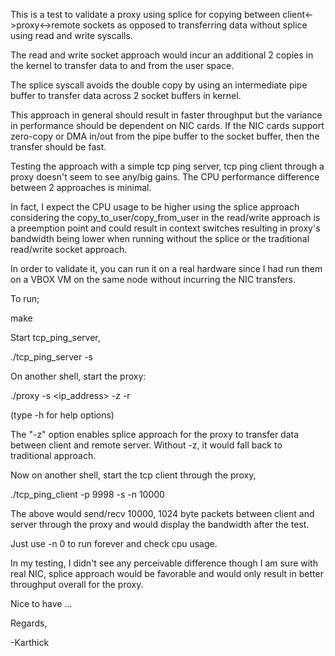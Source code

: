 This is a test to validate a proxy using splice for copying between client<->proxy<->remote sockets as opposed to
transferring data without splice using read and write syscalls.

The read and write socket approach would incur an additional 2 copies in the kernel to transfer data to and from the user space.

The splice syscall avoids the double copy by using an intermediate pipe buffer to transfer data across 2 socket buffers in kernel.

This approach in general should result in faster throughput but the variance in performance should be dependent on NIC cards.
If the NIC cards support zero-copy or DMA in/out from the pipe buffer to the socket buffer, then the transfer should be fast.

Testing the approach with a simple tcp ping server, tcp ping client through a proxy doesn't seem to see any/big gains.
The CPU performance difference between 2 approaches is minimal.

In fact, I expect the CPU usage to be higher using the splice approach considering the copy_to_user/copy_from_user in the read/write approach is a preemption point and could result in context switches resulting in proxy's bandwidth being lower when running without the splice or the traditional read/write socket approach.

In order to validate it, you can run it on a real hardware since I had run them on a VBOX VM on the same node without incurring the NIC transfers.

To run;

make

Start tcp_ping_server,

./tcp_ping_server -s <server ip>

On another shell, start the proxy:

./proxy -s <ip_address> -z  -r <remote server ip>

(type -h for help options)

The "-z" option enables splice approach for the proxy to transfer data between client and remote server.
Without -z, it would fall back to traditional approach.

Now on another shell, start the tcp client through the proxy,

./tcp_ping_client -p 9998 -s <ip of proxy> -n 10000

The above would send/recv 10000, 1024 byte packets between client and server through the proxy and would display the bandwidth after the test.

Just use -n 0 to run forever and check cpu usage.

In my testing, I didn't see any perceivable difference though I am sure with real NIC, splice approach would be favorable and would only result in better throughput overall for the proxy.

Nice to have ...

Regards,

-Karthick
